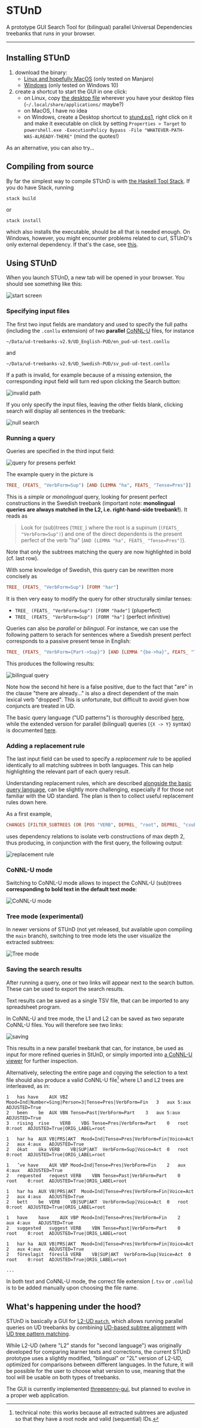 # STUnD
A prototype GUI Search Tool for (bilingual) parallel Universal Dependencies treebanks that runs in your browser.

---

## Installing STUnD
1. download the binary:
   - [Linux and hopefully MacOS](https://github.com/harisont/STUnD/releases/download/v0/stund-gui) (only tested on Manjaro)
   - [Windows](https://github.com/harisont/STUnD/releases/download/v0/stund-gui.exe) (only tested on Windows 10)
2. create a shortcut to start the GUI in one click:
   - on Linux, copy [the desktop file](stund.desktop) wherever you have your desktop files (`~/.local/share/applications/` maybe?)
   - on MacOS, I have no idea
   - on Windows, create a Desktop shortcut to [stund.ps1](stund.ps1), right click on it and make it executable on click by setting `Properties > Target` to `powershell.exe -ExecutionPolicy Bypass -File "WHATEVER-PATH-WAS-ALREADY-THERE"` (mind the quotes!)

As an alternative, you can also try...

## Compiling from source
By far the simplest way to compile STUnD is with [the Haskell Tool Stack](https://docs.haskellstack.org/en/stable/). If you do have Stack, running  

```
stack build
```

or

```
stack install
```

which also installs the executable, should be all that is needed enough. On Windows, however, you might encounter problems related to curl, STUnD's only external dependency. If that's the case, see [this](win.md).

## Using STUnD
When you launch STUnD, a new tab will be opened in your browser.
You should see something like this:

![start screen](img/start.png)

### Specifying input files
The first two input fields are mandatory and used to specify the full paths (including the `.conllu` extension) of two __parallel__ [CoNNL-U](https://universaldependencies.org/format.html) files, for instance

```
~/Data/ud-treebanks-v2.9/UD_English-PUD/en_pud-ud-test.conllu
```

and

```
~/Data/ud-treebanks-v2.9/UD_Swedish-PUD/sv_pud-ud-test.conllu
```

If a path is invalid, for example because of a missing extension, the corresponding input field will turn red upon clicking the Search button:

![invalid path](img/invalid_path.png)

If you only specify the input files, leaving the other fields blank, clicking search will display all sentences in the treebank:

![null search](img/null_search.png)

### Running a query
Queries are specified in the third input field:

![query for presens perfekt](img/presens_perfekt.png)

The example query in the picture is

```haskell
TREE_ (FEATS_ "VerbForm=Sup") [AND [LEMMA "ha", FEATS_ "Tense=Pres"]]
```

This is a _simple_ or _monolingual_ query, looking for present perfect constructions in the Swedish treebank (important note: __monolingual queries are always matched in the L2, i.e. right-hand-side treebank!__).
It reads as

> Look for (sub)trees (`TREE_`) where the root is a supinum (`(FEATS_ "VerbForm=Sup")`) and one of the direct dependents is the present perfect of the verb "ha" (`AND [LEMMA "ha", FEATS_ "Tense=Pres"]`).

Note that only the subtrees matching the query are now highlighted in bold (cf. last row).

With some knowledge of Swedish, this query can be rewritten more concisely as

```haskell
TREE_ (FEATS_ "VerbForm=Sup") [FORM "har"]
```

It is then very easy to modify the query for other structurally similar tenses:

- `TREE_ (FEATS_ "VerbForm=Sup") [FORM "hade"]` (pluperfect)
- `TREE_ (FEATS_ "VerbForm=Sup") [FORM "ha"]` (perfect infinitive)

Queries can also be _parallel_ or _bilingual_. For instance, we can use the following pattern to serach for sentences where a Swedish present perfect corresponds to a passive present tense in English:

```haskell
TREE_ (FEATS_ "VerbForm={Part->Sup}") [AND [LEMMA "{be->ha}", FEATS_ "Tense=Pres"]]
```

This produces the following results:

![bilingual query](img/bilingual_query.png)

Note how the second hit here is a false positive, due to the fact that "are" in the clause "there are already..." is also a direct dependent of the main lexical verb "dropped".
This is unfortunate, but difficult to avoid given how conjuncts are treated in UD.

The basic query language ("UD patterns") is thoroughly described [here](https://github.com/GrammaticalFramework/gf-ud/blob/master/doc/patterns.md), while the extended version for parallel (bilingual) queries (`{X -> Y}` syntax) is documented [here](https://github.com/harisont/L2-UD#l1-l2-patterns).

### Adding a replacement rule
The last input field can be used to specify a _replacement rule_ to be applied identically to all matching subtrees in both languages.
This can help highlighting the relevant part of each query result.

Understanding replacement rules, which are described [alongside the basic query language](https://github.com/GrammaticalFramework/gf-ud/blob/master/doc/patterns.md), can be slightly more challenging, especially if for those not familiar with the UD standard. The plan is then to collect useful replacement rules down here.

As a first example,

```haskell
CHANGES [FILTER_SUBTREES (OR [POS "VERB", DEPREL_ "root", DEPREL_ "csubj", DEPREL_ "ccomp", DEPREL_ "xcomp", DEPREL_ "advcl", DEPREL_ "acl"]) (OR [DEPREL_ "aux", DEPREL_ "cop"]), PRUNE (DEPREL_ "aux") 0, PRUNE (DEPREL_ "cop") 0]
```

uses dependency relations to isolate verb constructions of max depth 2, thus producing, in conjunction with the first query, the following output:

![replacement rule](img/replacement_rule.png)

### CoNNL-U mode
Switching to CoNNL-U mode allows to inspect the CoNNL-U (sub)trees __corresponding to bold text in the default text mode__:

![CoNNL-U mode](img/conllu.png)


### Tree mode (__experimental__)
In newer versions of STUnD (not yet released, but available upon compiling the `main` branch), switching to tree mode lets the user visualize the extracted subtrees:

![Tree mode](img/tree.png)

### Saving the search results
After running a query, one or two links will appear next to the search button. These can be used to export the search results.

Text results can be saved as a single TSV file, that can be imported to any spreadsheet program.

In CoNNL-U and tree mode, the L1 and L2 can be saved as two separate CoNNL-U files. You will therefore see two links:

![saving](img/saving.png)

This results in a new parallel treebank that can, for instance, be used as input for more refined queries in StUnD, or simply imported into [a CoNNL-U viewer](https://universaldependencies.org/conllu_viewer.html) for further inspection.

Alternatively, selecting the entire page and copying the selection to a text file should also produce a valid CoNNL-U file[^1] where L1 and L2 trees are interleaved, as in:

```
1	has	have	AUX	VBZ	Mood=Ind|Number=Sing|Person=3|Tense=Pres|VerbForm=Fin	3	aux	5:aux	ADJUSTED=True
2	been	be	AUX	VBN	Tense=Past|VerbForm=Part	3	aux	5:aux	ADJUSTED=True
3	rising	rise	VERB	VBG	Tense=Pres|VerbForm=Part	0	root	0:root	ADJUSTED=True|ORIG_LABEL=root

1	har	ha	AUX	VB|PRS|AKT	Mood=Ind|Tense=Pres|VerbForm=Fin|Voice=Act	2	aux	4:aux	ADJUSTED=True
2	ökat	öka	VERB	VB|SUP|AKT	VerbForm=Sup|Voice=Act	0	root	0:root	ADJUSTED=True|ORIG_LABEL=root

1	’ve	have	AUX	VBP	Mood=Ind|Tense=Pres|VerbForm=Fin	2	aux	4:aux	ADJUSTED=True
2	requested	request	VERB	VBN	Tense=Past|VerbForm=Part	0	root	0:root	ADJUSTED=True|ORIG_LABEL=root

1	har	ha	AUX	VB|PRS|AKT	Mood=Ind|Tense=Pres|VerbForm=Fin|Voice=Act	2	aux	4:aux	ADJUSTED=True
2	bett	be	VERB	VB|SUP|AKT	VerbForm=Sup|Voice=Act	0	root	0:root	ADJUSTED=True|ORIG_LABEL=root

1	have	have	AUX	VBP	Mood=Ind|Tense=Pres|VerbForm=Fin	2	aux	4:aux	ADJUSTED=True
2	suggested	suggest	VERB	VBN	Tense=Past|VerbForm=Part	0	root	0:root	ADJUSTED=True|ORIG_LABEL=root

1	har	ha	AUX	VB|PRS|AKT	Mood=Ind|Tense=Pres|VerbForm=Fin|Voice=Act	2	aux	4:aux	ADJUSTED=True
2	föreslagit	föreslå	VERB	VB|SUP|AKT	VerbForm=Sup|Voice=Act	0	root	0:root	ADJUSTED=True|ORIG_LABEL=root

...
```

In both text and CoNNL-U mode, the correct file extension (`.tsv` or `.conllu`) is to be added manually upon choosing the file name.

## What's happening under the hood?
STUnD is basically a GUI for [L2-UD  `match`](https://github.com/harisont/L2-UD#querying-parallel-l1-l2-treebanks), which allows running parallel queries on UD treebanks by combining [UD-based subtree alignment](https://github.com/harisont/concept-alignment) with [UD tree pattern matching](https://github.com/GrammaticalFramework/gf-ud/blob/master/doc/patterns.md).

While L2-UD (where "L2" stands for "second language") was originally developed for comparing learner texts and corrections, the current STUnD prototype uses a slightly modified, "bilingual" or "2L" version of L2-UD, optimized for comparisons between different languages. In the future, it will be possible for the user to choose what version to use, meaning that the tool will be usable on both types of treebanks.

The GUI is currently implemented [threepenny-gui](https://hackage.haskell.org/package/threepenny-gui), but planned to evolve in a proper web application.

[^1]: technical note: this works because all extracted subtrees are adjusted so that they have a root node and valid (sequential) IDs.   
